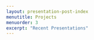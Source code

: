 ```yaml
---
layout: presentation-post-index
menutitle: Projects
menuorder: 3
excerpt: "Recent Presentations"
---
```

